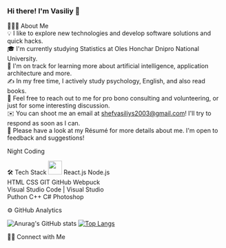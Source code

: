 ### Hi there! I'm Vasiliy 👋


👨🏻‍💻  About Me  
💡  I like to explore new technologies and develop software solutions and quick hacks.  
🎓  I'm currently studying Statistics at Oles Honchar Dnipro National University.  
🌱  I'm on track for learning more about  artificial intelligence, application architecture and more.  
✍️  In my free time, I actively study psychology, English, and also read books.  
💬  Feel free to reach out to me for pro bono consulting and volunteering, or just for some interesting discussion.  
✉️  You can shoot me an email at shefvasiliys2003@gmail.com! I'll try to respond as soon as I can.  
📄  Please have a look at my Résumé for more details about me. I'm open to feedback and suggestions!  

Night Coding

🛠  Tech Stack
<img height="32" width="32" color="#F7DF1E" src="https://cdn.jsdelivr.net/npm/simple-icons@v6/icons/javascript.svg" />  React.js  Node.js  
HTML  CSS  GIT  GitHub Webpuck  
Visual Studio Code  |  Visual Studio  
Puthon  C++  C#  Photoshop   
  
   
⚙️  GitHub Analytics  
  
![Anurag's GitHub stats](https://github-readme-stats.vercel.app/api?username=vasiliy23v&show_icons=true&theme=radical)
[![Top Langs](https://github-readme-stats.vercel.app/api/top-langs/?username=vasiliy23v&layout=compact)](https://github.com/vasiliy23v/github-readme-stats)
   
    

🤝🏻  Connect with Me
      
      
      
